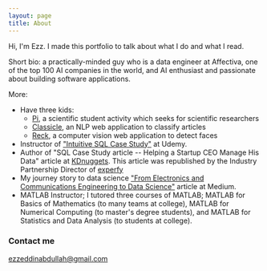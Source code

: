 ```yaml
---
layout: page
title: About
---
```


Hi, I'm Ezz. I made this portfolio to talk about what I do and what I read.

Short bio: a practically-minded guy who is a data engineer at Affectiva, one of the top 100 AI companies in the world, and AI enthusiast and passionate about building software applications.

More:
- Have three kids:
    * [Pi](https://www.facebook.com/pi.activity), a scientific student activity which seeks for scientific researchers
    * [Classicle](https://www.youtube.com/watch?v=qkPFRTR8QfQ), an NLP web application to classify articles
    * [Reck](https://www.youtube.com/watch?v=ZHx_LaP4TuY&feature=youtu.be), a computer vision web application to detect faces
- Instructor of ["Intuitive SQL Case Study"](https://www.udemy.com/intuitive-sql-databases-case-study) at Udemy.
- Author of "SQL Case Study article -- Helping a Startup CEO Manage His Data" article at [KDnuggets](https://www.kdnuggets.com/2018/09/sql-case-study-helping-startup-ceo-manage-data.html).
This article was republished by the Industry Partnership Director of [experfy](https://www.experfy.com/blog/sql-case-study-helping-a-startup-ceo-manage-his-data) 
- My journey story to data science ["From Electronics and Communications Engineering to Data Science"](https://medium.com/@ezzeddinabdullah/from-electronics-and-communications-engineering-to-data-science-a373448a783d) article at Medium.
- MATLAB Instructor; I tutored three courses of MATLAB; MATLAB for Basics of Mathematics (to many teams at college), MATLAB for Numerical Computing (to master's degree students), and MATLAB for Statistics and Data Analysis (to students at college).

### Contact me
[ezzeddinabdullah@gmail.com](mailto:ezzeddinabdullah@gmail.com)